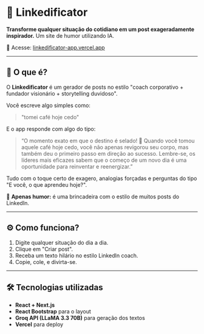 # 🧢 Linkedificator

**Transforme qualquer situação do cotidiano em um post exageradamente inspirador.**
Um site de humor utilizando IA.

🔗 Acesse: [linkedificator-app.vercel.app](https://linkedificator-app.vercel.app)

---

## 🧠 O que é?

O **Linkedificator** é um gerador de posts no estilo "coach corporativo + fundador visionário + storytelling duvidoso".

Você escreve algo simples como:

> "tomei café hoje cedo"

E o app responde com algo do tipo:

> “O momento exato em que o destino é selado! 🚀 Quando você tomou aquele café hoje cedo, você não apenas revigorou seu corpo, mas também deu o primeiro passo em direção ao sucesso. Lembre-se, os líderes mais eficazes sabem que o começo de um novo dia é uma oportunidade para reinventar e reenergizar.”

Tudo com o toque certo de exagero, analogias forçadas e perguntas do tipo "E você, o que aprendeu hoje?".

🎯 **Apenas humor:** é uma brincadeira com o estilo de muitos posts do LinkedIn.

---

## ⚙️ Como funciona?

1. Digite qualquer situação do dia a dia.
2. Clique em "Criar post".
3. Receba um texto hilário no estilo LinkedIn coach.
4. Copie, cole, e divirta-se.

---

## 🛠 Tecnologias utilizadas

- **React + Next.js**
- **React Bootstrap** para o layout
- **Groq API (LLaMA 3.3 70B)** para geração dos textos
- **Vercel** para deploy
